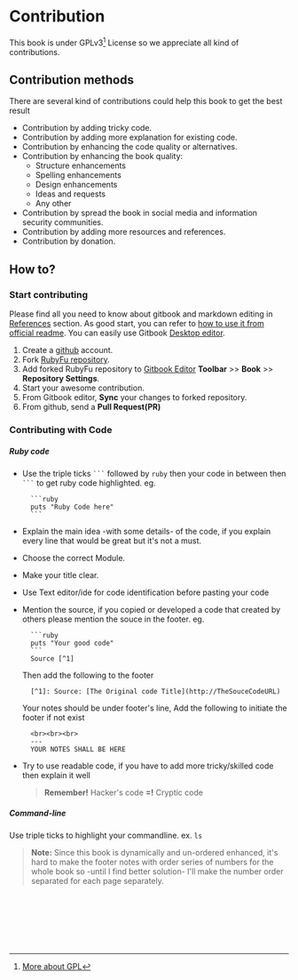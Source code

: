 # Contribution
This book is under GPLv3[^1] License so we appreciate all kind of contributions.

## Contribution methods
There are several kind of contributions could help this book to get the best result

* Contribution by adding tricky code.
* Contribution by adding more explanation for existing code.
* Contribution by enhancing the code quality or alternatives.
* Contribution by enhancing the book quality:
    * Structure enhancements
    * Spelling enhancements
    * Design enhancements
    * Ideas and requests
    * Any other
* Contribution by spread the book in social media and information security communities.
* Contribution by adding more resources and references.
* Contribution by donation.


## How to?

### Start contributing
Please find all you need to know about gitbook and markdown editing in [References][1] section. As good start, you can refer to [how to use it from official readme][2]. You can easily use Gitbook [Desktop editor][3].

1. Create a [github](https://github.com) account.
2. Fork [RubyFu repository](https://github.com/KINGSABRI/RubyFu).
3. Add forked RubyFu repository to [Gitbook Editor](https://www.gitbook.com/editor) **Toolbar** >> **Book** >> **Repository Settings**.
4. Start your awesome contribution.
5. From Gitbook editor, **Sync** your changes to forked repository.
6. From github, send a **Pull Request(PR)**


### Contributing with Code

##### Ruby code
* Use the triple ticks ` ``` `  followed by `ruby` then your code in between then ` ``` ` to get ruby code highlighted. eg.

        ```ruby
        puts "Ruby Code here"
        ```
* Explain the main idea -with some details- of the code, if you explain every line that would be great but it's not a must.
* Choose the correct Module.
* Make your title clear.
* Use Text editor/ide for code identification before pasting your code
* Mention the source, if you copied or developed a code that created by others please mention the souce in the footer. eg.

        ```ruby
        puts "Your good code"
        ```
        Source [^1]
    Then add the following to the footer

        [^1]: Source: [The Original code Title](http://TheSouceCodeURL)

    Your notes should be under footer's line, Add the following to initiate the footer if not exist

        <br><br><br>
        ---
        YOUR NOTES SHALL BE HERE

* Try to use readable code, if you have to add more tricky/skilled code then explain it well
    > **Remember!** Hacker's code **=!** Cryptic code


##### Command-line
Use triple ticks to highlight your commandline. ex. 
    ```
    ls
    ``` 

> **Note:** Since this book is dynamically and un-ordered enhanced, it's hard to make the footer notes with order series of numbers for the whole book so -until I find better solution- I'll make the number order separated for each page separately. 


<br><br><br>
---
[^1]: [More about GPL](http://www.gnu.org/copyleft/gpl.html)

[1]: references/README.md
[2]: https://github.com/GitbookIO/gitbook
[3]: https://www.gitbook.com/editor







